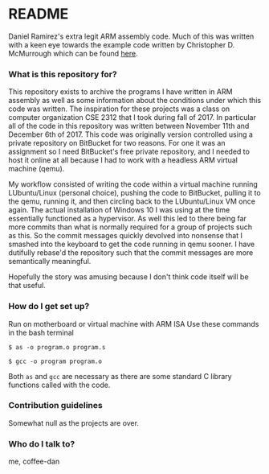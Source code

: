 # README #

Daniel Ramirez's extra legit ARM assembly code.
Much of this was written with a keen eye towards the example code written by Christopher D. McMurrough which can be found [here](https://github.com/cmcmurrough/cse2312).

### What is this repository for? ###

This repository exists to archive the programs I have written in ARM assembly as well as some information about the conditions under which this code was written.
The inspiration for these projects was a class on computer organization CSE 2312 that I took during fall of 2017. In particular all of the code in this repository was written between November 11th and December 6th of 2017. This code was originally version controlled using a private repository on BitBucket for two reasons. For one it was an assignment so I need BitBucket's free private repository, and I needed to host it online at all because I had to work with a headless ARM virtual machine (qemu). 

My workflow consisted of writing the code within a virtual machine running LUbuntu/Linux (personal choice), pushing the code to BitBucket, pulling it to the qemu, running it, and then circling back to the LUbuntu/Linux VM once again. The actual installation of Windows 10 I was using at the time essentially functioned as a hypervisor. As well this led to there being far more commits than what is normally required for a group of projects such as this. So the commit messages quickly devolved into nonsense that I smashed into the keyboard to get the code running in qemu sooner. I have dutifully rebase'd the repository such that the commit messages are more semantically meaningful.

Hopefully the story was amusing because I don't think code itself will be that useful.

### How do I get set up? ###

Run on motherboard or virtual machine with ARM ISA
Use these commands in the bash terminal

```$ as -o program.o program.s```

```$ gcc -o program program.o```

Both ```as``` and ```gcc``` are necessary as there are some standard C library functions called with the code.

### Contribution guidelines ###

Somewhat null as the projects are over.

### Who do I talk to? ###

me, coffee-dan
